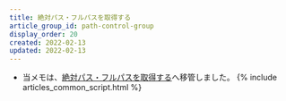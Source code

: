 ```yaml
---
title: 絶対パス・フルパスを取得する
article_group_id: path-control-group
display_order: 20
created: 2022-02-13
updated: 2022-02-13
---
```

- 当メモは、[絶対パス・フルパスを取得する](https://thinktwice.tech/it/reverse_resolution/obtaining_absolute_and_full_paths/)へ移管しました。
{% include articles_common_script.html %}
